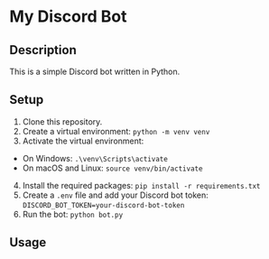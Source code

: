# My Discord Bot

## Description

This is a simple Discord bot written in Python.

## Setup

1. Clone this repository.
2. Create a virtual environment:
   `python -m venv venv`
3. Activate the virtual environment:

- On Windows: `.\venv\Scripts\activate`
- On macOS and Linux: `source venv/bin/activate`

4. Install the required packages:
   `pip install -r requirements.txt`
5. Create a `.env` file and add your Discord bot token:
   `DISCORD_BOT_TOKEN=your-discord-bot-token`
6. Run the bot:
   `python bot.py`

## Usage
